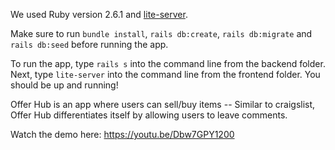 We used Ruby version 2.6.1 and [lite-server](https://www.npmjs.com/package/lite-server).

Make sure to run ```bundle install```, ```rails db:create```, ```rails db:migrate``` and ```rails db:seed``` before running the app. 

To run the app, type ```rails s``` into the command line from the backend folder. Next, type ```lite-server``` into the command line from the frontend folder. You should be up and running!

Offer Hub is an app where users can sell/buy items -- Similar to craigslist, Offer Hub differentiates itself by allowing users to leave comments.

Watch the demo here: https://youtu.be/Dbw7GPY1200
